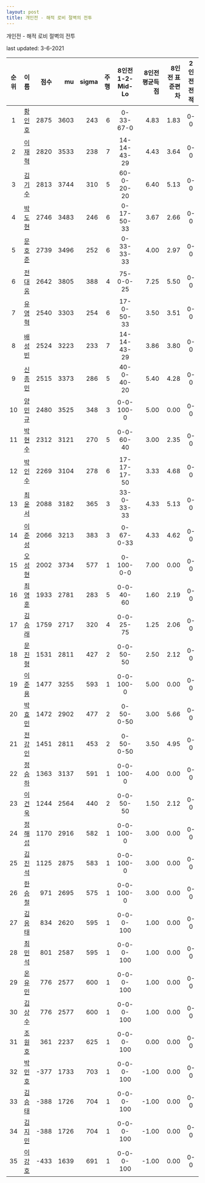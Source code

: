 ```yaml
---
layout: post
title: 개인전 - 해적 로비 절벽의 전투
---
```



개인전 - 해적 로비 절벽의 전투


last updated: 3-6-2021

| 순위 | 이름 | 점수 | mu | sigma | 주행 | 8인전 1-2-Mid-Lo | 8인전 평균득점 | 8인전 표준편차 | 2인전 전적 |
|:---:|:---:|---:|---:|---:|---:|:---:|---:|---:|:---:|
| 1 | [황인호](../hwanginho) | 2875 | 3603 | 243 | 6 | 0-33-67-0 | 4.83 | 1.83 | 0-0 |
| 2 | [이재혁](../ijaehyeok) | 2820 | 3533 | 238 | 7 | 14-14-43-29 | 4.43 | 3.64 | 0-0 |
| 3 | [김기수](../gimgisu) | 2813 | 3744 | 310 | 5 | 60-0-20-20 | 6.40 | 5.13 | 0-0 |
| 4 | [박도현](../bakdohyeon) | 2746 | 3483 | 246 | 6 | 0-17-50-33 | 3.67 | 2.66 | 0-0 |
| 5 | [문호준](../munhojun) | 2739 | 3496 | 252 | 6 | 0-33-33-33 | 4.00 | 2.97 | 0-0 |
| 6 | [전대웅](../jeondaewoong) | 2642 | 3805 | 388 | 4 | 75-0-0-25 | 7.25 | 5.50 | 0-0 |
| 7 | [유영혁](../yuyeonghyeok) | 2540 | 3303 | 254 | 6 | 17-0-50-33 | 3.50 | 3.51 | 0-0 |
| 8 | [배성빈](../baeseongbin) | 2524 | 3223 | 233 | 7 | 14-14-43-29 | 3.86 | 3.80 | 0-0 |
| 9 | [신종민](../shinjongmin) | 2515 | 3373 | 286 | 5 | 40-0-40-20 | 5.40 | 4.28 | 0-0 |
| 10 | [양민규](../yangmingyu) | 2480 | 3525 | 348 | 3 | 0-0-100-0 | 5.00 | 0.00 | 0-0 |
| 11 | [박현수](../bakhyeonsu) | 2312 | 3121 | 270 | 5 | 0-0-60-40 | 3.00 | 2.35 | 0-0 |
| 12 | [박인수](../bakinsu) | 2269 | 3104 | 278 | 6 | 17-17-17-50 | 3.33 | 4.68 | 0-0 |
| 13 | [최윤서](../choiyunseo) | 2088 | 3182 | 365 | 3 | 33-0-33-33 | 4.33 | 5.13 | 0-0 |
| 14 | [이준성](../ijunseong) | 2066 | 3213 | 383 | 3 | 0-67-0-33 | 4.33 | 4.62 | 0-0 |
| 15 | [오성현](../oseonghyeon) | 2002 | 3734 | 577 | 1 | 0-100-0-0 | 7.00 | 0.00 | 0-0 |
| 16 | [최영훈](../choiyeonghun) | 1933 | 2781 | 283 | 5 | 0-0-40-60 | 1.60 | 2.19 | 0-0 |
| 17 | [김승래](../gimseungrae) | 1759 | 2717 | 320 | 4 | 0-0-25-75 | 1.25 | 2.06 | 0-0 |
| 18 | [문진형](../munjinhyeong) | 1531 | 2811 | 427 | 2 | 0-0-50-50 | 2.50 | 2.12 | 0-0 |
| 19 | [이준용](../ijunyong) | 1477 | 3255 | 593 | 1 | 0-0-100-0 | 5.00 | 0.00 | 0-0 |
| 20 | [박효민](../bakhyomin) | 1472 | 2902 | 477 | 2 | 0-50-0-50 | 3.00 | 5.66 | 0-0 |
| 21 | [전강인](../jeongangin) | 1451 | 2811 | 453 | 2 | 0-50-0-50 | 3.50 | 4.95 | 0-0 |
| 22 | [정승하](../jeongseungha) | 1363 | 3137 | 591 | 1 | 0-0-100-0 | 4.00 | 0.00 | 0-0 |
| 23 | [이건욱](../igeonuk) | 1244 | 2564 | 440 | 2 | 0-0-50-50 | 1.50 | 2.12 | 0-0 |
| 24 | [정해섭](../jeonghaeseop) | 1170 | 2916 | 582 | 1 | 0-0-100-0 | 3.00 | 0.00 | 0-0 |
| 25 | [김진석](../gimjinseok) | 1125 | 2875 | 583 | 1 | 0-0-100-0 | 3.00 | 0.00 | 0-0 |
| 26 | [한승철](../hanseungcheol) | 971 | 2695 | 575 | 1 | 0-0-100-0 | 3.00 | 0.00 | 0-0 |
| 27 | [김응태](../gimeungtae) | 834 | 2620 | 595 | 1 | 0-0-0-100 | 1.00 | 0.00 | 0-0 |
| 28 | [최민석](../choiminseok) | 801 | 2587 | 595 | 1 | 0-0-0-100 | 1.00 | 0.00 | 0-0 |
| 29 | [온유민](../onyumin) | 776 | 2577 | 600 | 1 | 0-0-0-100 | 1.00 | 0.00 | 0-0 |
| 30 | [김상수](../gimsangsu) | 776 | 2577 | 600 | 1 | 0-0-0-100 | 1.00 | 0.00 | 0-0 |
| 31 | [조원호](../jowonho) | 361 | 2237 | 625 | 1 | 0-0-0-100 | 0.00 | 0.00 | 0-0 |
| 32 | [박민호](../bakminho) | -377 | 1733 | 703 | 1 | 0-0-0-100 | -1.00 | 0.00 | 0-0 |
| 33 | [김승태](../gimseungtae) | -388 | 1726 | 704 | 1 | 0-0-0-100 | -1.00 | 0.00 | 0-0 |
| 34 | [김지민](../gimjimin) | -388 | 1726 | 704 | 1 | 0-0-0-100 | -1.00 | 0.00 | 0-0 |
| 35 | [이강호](../igangho) | -433 | 1639 | 691 | 1 | 0-0-0-100 | -1.00 | 0.00 | 0-0 |
